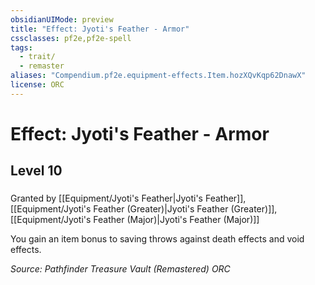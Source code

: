 ```yaml
---
obsidianUIMode: preview
title: "Effect: Jyoti's Feather - Armor"
cssclasses: pf2e,pf2e-spell
tags:
  - trait/
  - remaster
aliases: "Compendium.pf2e.equipment-effects.Item.hozXQvKqp62DnawX"
license: ORC
---
```

# Effect: Jyoti's Feather - Armor
## Level 10
### 






Granted by [[Equipment/Jyoti's Feather|Jyoti's Feather]], [[Equipment/Jyoti's Feather (Greater)|Jyoti's Feather (Greater)]], [[Equipment/Jyoti's Feather (Major)|Jyoti's Feather (Major)]]

You gain an item bonus to saving throws against death effects and void effects.

*Source: Pathfinder Treasure Vault (Remastered)*
*ORC*